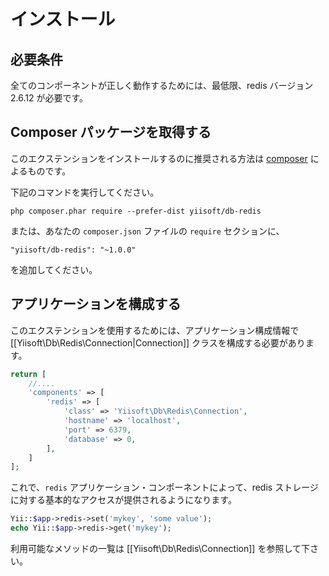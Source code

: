 インストール
============

## 必要条件

全てのコンポーネントが正しく動作するためには、最低限、redis バージョン 2.6.12 が必要です。

## Composer パッケージを取得する

このエクステンションをインストールするのに推奨される方法は [composer](https://getcomposer.org/download/) によるものです。

下記のコマンドを実行してください。

```
php composer.phar require --prefer-dist yiisoft/db-redis
```

または、あなたの `composer.json` ファイルの `require` セクションに、

```
"yiisoft/db-redis": "~1.0.0"
```

を追加してください。

## アプリケーションを構成する

このエクステンションを使用するためには、アプリケーション構成情報で [[Yiisoft\Db\Redis\Connection|Connection]] クラスを構成する必要があります。

```php
return [
    //....
    'components' => [
        'redis' => [
            'class' => 'Yiisoft\Db\Redis\Connection',
            'hostname' => 'localhost',
            'port' => 6379,
            'database' => 0,
        ],
    ]
];
```

これで、`redis` アプリケーション・コンポーネントによって、redis ストレージに対する基本的なアクセスが提供されるようになります。

```php
Yii::$app->redis->set('mykey', 'some value');
echo Yii::$app->redis->get('mykey');
```

利用可能なメソッドの一覧は [[Yiisoft\Db\Redis\Connection]] を参照して下さい。
